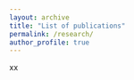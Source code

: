 ```yaml
---
layout: archive
title: "List of publications"
permalink: /research/
author_profile: true
---
```


xx
